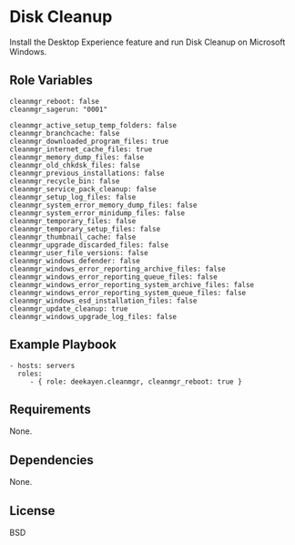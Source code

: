 Disk Cleanup
============

Install the Desktop Experience feature and run Disk Cleanup on Microsoft Windows.

Role Variables
--------------

    cleanmgr_reboot: false
    cleanmgr_sagerun: "0001"

    cleanmgr_active_setup_temp_folders: false
    cleanmgr_branchcache: false
    cleanmgr_downloaded_program_files: true
    cleanmgr_internet_cache_files: true
    cleanmgr_memory_dump_files: false
    cleanmgr_old_chkdsk_files: false
    cleanmgr_previous_installations: false
    cleanmgr_recycle_bin: false
    cleanmgr_service_pack_cleanup: false
    cleanmgr_setup_log_files: false
    cleanmgr_system_error_memory_dump_files: false
    cleanmgr_system_error_minidump_files: false
    cleanmgr_temporary_files: false
    cleanmgr_temporary_setup_files: false
    cleanmgr_thumbnail_cache: false
    cleanmgr_upgrade_discarded_files: false
    cleanmgr_user_file_versions: false
    cleanmgr_windows_defender: false
    cleanmgr_windows_error_reporting_archive_files: false
    cleanmgr_windows_error_reporting_queue_files: false
    cleanmgr_windows_error_reporting_system_archive_files: false
    cleanmgr_windows_error_reporting_system_queue_files: false
    cleanmgr_windows_esd_installation_files: false
    cleanmgr_update_cleanup: true
    cleanmgr_windows_upgrade_log_files: false

Example Playbook
----------------

    - hosts: servers
      roles:
         - { role: deekayen.cleanmgr, cleanmgr_reboot: true }

Requirements
------------

None.

Dependencies
------------

None.

License
-------

BSD
